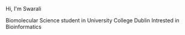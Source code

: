 Hi, I'm Swarali

Biomolecular Science student in University College Dublin
Intrested in Bioinformatics
